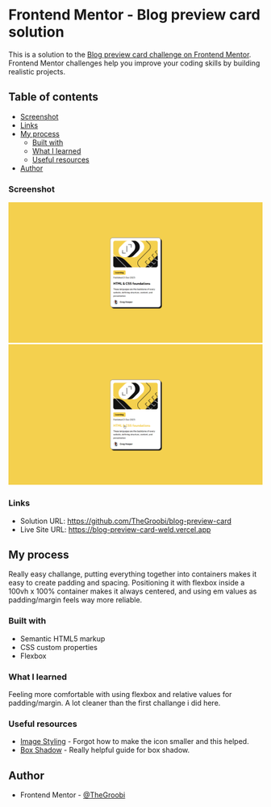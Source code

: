 # Frontend Mentor - Blog preview card solution

This is a solution to the [Blog preview card challenge on Frontend Mentor](https://www.frontendmentor.io/challenges/blog-preview-card-ckPaj01IcS). Frontend Mentor challenges help you improve your coding skills by building realistic projects. 

## Table of contents
  - [Screenshot](#screenshot)
  - [Links](#links)
- [My process](#my-process)
  - [Built with](#built-with)
  - [What I learned](#what-i-learned)
  - [Useful resources](#useful-resources)
- [Author](#author)


### Screenshot

![](assets/images/brave_EY9m3xNBjs.png)
![](assets/images/brave_MjKpMiIi96.png)

### Links

- Solution URL: https://github.com/TheGroobi/blog-preview-card
- Live Site URL: https://blog-preview-card-weld.vercel.app

## My process
Really easy challange, putting everything together into containers makes it easy to create padding and spacing. Positioning it with flexbox inside a 100vh x 100% container makes it always centered, and using em values as padding/margin feels way more reliable.
### Built with

- Semantic HTML5 markup
- CSS custom properties
- Flexbox

### What I learned

Feeling more comfortable with using flexbox and relative values for padding/margin. A lot cleaner than the first challange i did here.

### Useful resources

- [Image Styling](https://www.w3schools.com/css/css3_images.asp) - Forgot how to make the icon smaller and this helped.
- [Box Shadow](https://developer.mozilla.org/en-US/docs/Web/CSS/box-shadow) - Really helpful guide for box shadow.

## Author

- Frontend Mentor - [@TheGroobi](https://www.frontendmentor.io/profile/TheGroobi)
